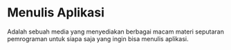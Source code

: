 # Menulis Aplikasi
Adalah sebuah media yang menyediakan berbagai macam materi seputaran pemrograman untuk siapa saja yang ingin bisa menulis aplikasi.
